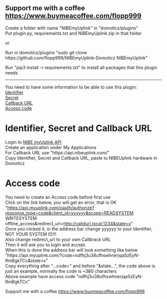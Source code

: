 Support me with a coffee https://www.buymeacoffee.com/flopp999
---
Create a folder with name "NIBEmyUplink" in "domoticz/plugins"  
Put plugin.py, requirements.txt and NIBEmyUplink.zip in that folder

or

Run in domoticz/plugins "sudo git clone h<span>ttps://gith<span>ub.com/flopp999/NIBEmyUplink-Domoticz NIBEmyUplink"  

Run "pip3 install -r requirements.txt" to install all packages that this plugin needs

---
You need to have some information to be able to use this plugin:  
[Identifier](https://github.com/flopp999/NIBEmyUplink-Domoticz/blob/main/README.md#Identifier,-Secret-and-URL)  
[Secret](https://github.com/flopp999/NIBEmyUplink-Domoticz/blob/main/README.md#Identifier,-Secret-and-URL)  
[Callback URL](https://github.com/flopp999/NIBEmyUplink-Domoticz/blob/main/README.md#Identifier,-Secret-and-Callback-URL)  
[Access code](https://github.com/flopp999/NIBEmyUplink-Domoticz/blob/main/README.md#Access-code)

# Identifier, Secret and Callback URL
Login to [NIBE myUplink API](https://dev.myuplink.com/)  
Create an application under My Applications  
For Callback URL use "h<span>ttps://a<span>pi.nib<span>euplink.com/"  
Copy Identifier, Secret and Callback URL, paste to NIBEUplink hardware in Domoticz  

# Access code
You need to create an Access code before first use  
Click on the link below, you will get an error, that is OK  
"https://api.myuplink.com/oauth/authorize?response_type=code&client_id=yyyyyy&scope=READSYSTEM WRITESYSTEM offline_access&redirect_uri=http://validurl.local:1234&state=x"  
Once you clicked it, in the address bar change yyyyyy to your Identifier, NOT YOUR SYSTEM ID!!!  
Also change redirect_url to your own Callbrack URL  
Then it will ask you to login and accept.  
When this is done the address bar will look something like below  
"h<span>ttps://a<span>pi.my<span>uplink.com/?code=ndfhj3u38ufhswhnerjqa5zEyN-RmBgkTCc&state=x"  
Copy everything after "...code=" and before "&state...", the code above is just an example, normally the code is ~380 characters  
Above example have access code "ndfhj3u38ufhswhnerjqa5zEyN-RmBgkTCc"


Support me with a coffee https://www.buymeacoffee.com/flopp999
